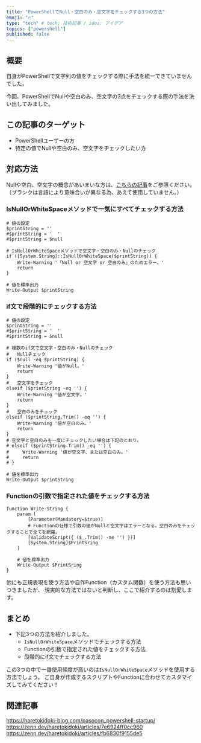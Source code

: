 ```yaml
---
title: "PowerShellでNull・空白のみ・空文字をチェックする3つの方法"
emoji: "🔥"
type: "tech" # tech: 技術記事 / idea: アイデア
topics: ["powershell"]
published: false
---
```

## 概要

自身がPowerShellで文字列の値をチェックする際に手法を統一できていませんでした。

今回、PowerShellでNullや空白のみ、空文字の3点をチェックする際の手法を洗い出してみました。

## この記事のターゲット

- PowerShellユーザーの方
- 特定の値でNullや空白のみ、空文字をチェックしたい方

## 対応方法

Nullや空白、空文字の概念があいまいな方は、[こちらの記事](https://haretokidoki-blog.com/pasocon_program-db_null-karamoji/)をご参照ください。
（ブランクは言語により意味合いが異なる為、あえて使用していません。）

### IsNullOrWhiteSpaceメソッドで一気にすべてチェックする方法

```powershell:IsNullOrWhiteSpaceメソッドでチェックするFunction
# 値の設定
$printString = ''
#$printString = '  '
#$printString = $null

# IsNullOrWhiteSpaceメソッドで空文字・空白のみ・Nullのチェック
if ([System.String]::IsNullOrWhiteSpace($printString)) {
    Write-Warning '「Null or 空文字 or 空白のみ」のためエラー。'
    return
}

# 値を標準出力
Write-Output $printString
```


### if文で段階的にチェックする方法

```powershell:段階的にif文でチェックするFunction
# 値の設定
$printString = ''
#$printString = '  '
#$printString = $null

# 複数のif文で空文字・空白のみ・Nullのチェック
#   Nullチェック
if ($null -eq $printString) {
    Write-Warning '値がNull。'
    return
}
#   空文字をチェック
elseif ($printString -eq '') {
    Write-Warning '値が空文字。'
    return
}
#   空白のみをチェック
elseif ($printString.Trim() -eq '') {
    Write-Warning '値が空白のみ。'
    return
}
# 空文字と空白のみを一度にチェックしたい場合は下記のとおり。
# elseif ($printString.Trim() -eq '') {
#     Write-Warning '値が空文字、または空白のみ。'
#     return
# }

# 値を標準出力
Write-Output $printString
```

### Functionの引数で指定された値をチェックする方法

```powershell:Functionの引数で指定された値をチェックするFunction
function Write-String {
    param (
        [Parameter(Mandatory=$true)]
        # Functionの仕様で引数の値がNullと空文字はエラーとなる。空白のみをチェックすることで全てを網羅。
        [ValidateScript({ ($_.Trim() -ne '') })]
        [System.String]$PrintSring
    )

    # 値を標準出力
    Write-Output $PrintSring
}
```

他にも正規表現を使う方法や自作Function（カスタム関数）を使う方法も思いつきましたが、
現実的な方法ではないと判断し、ここで紹介するのは割愛します。

## まとめ

- 下記3つの方法を紹介しました。
    - `IsNullOrWhiteSpace`メソッドでチェックする方法
    - Functionの引数で指定された値をチェックする方法
    - 段階的にif文でチェックする方法

この3つの中で一番使用頻度が高いのは`IsNullOrWhiteSpace`メソッドを使用する方法でしょう。
ご自身が作成するスクリプトやFunctionに合わせてカスタマイズしてみてください！

## 関連記事

https://haretokidoki-blog.com/pasocon_powershell-startup/
https://zenn.dev/haretokidoki/articles/7e6924ff0cc960
https://zenn.dev/haretokidoki/articles/fb6830f9155de5

